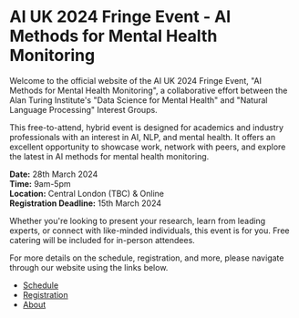 # AI UK 2024 Fringe Event - AI Methods for Mental Health Monitoring

Welcome to the official website of the AI UK 2024 Fringe Event, "AI Methods for Mental Health Monitoring", a collaborative effort between the Alan Turing Institute's "Data Science for Mental Health" and "Natural Language Processing" Interest Groups.

This free-to-attend, hybrid event is designed for academics and industry professionals with an interest in AI, NLP, and mental health. It offers an excellent opportunity to showcase work, network with peers, and explore the latest in AI methods for mental health monitoring.

**Date:** 28th March 2024  
**Time:** 9am-5pm  
**Location:** Central London (TBC) & Online  
**Registration Deadline:** 15th March 2024

Whether you're looking to present your research, learn from leading experts, or connect with like-minded individuals, this event is for you. Free catering will be included for in-person attendees.

For more details on the schedule, registration, and more, please navigate through our website using the links below.

- [Schedule](schedule.md)
- [Registration](registration.md)
- [About](about.md)
